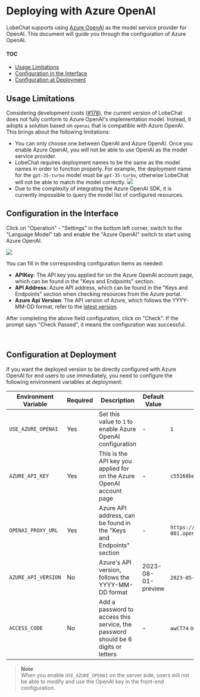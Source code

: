 # Deploying with Azure OpenAI

LobeChat supports using [Azure OpenAI][azure-openai-url] as the model service provider for OpenAI. This document will guide you through the configuration of Azure OpenAI.

#### TOC

- [Usage Limitations](#usage-limitations)
- [Configuration in the Interface](#configuration-in-the-interface)
- [Configuration at Deployment](#configuration-at-deployment)

## Usage Limitations

Considering development costs ([#178][rfc]), the current version of LobeChat does not fully conform to Azure OpenAI's implementation model. Instead, it adopts a solution based on `openai` that is compatible with Azure OpenAI. This brings about the following limitations:

- You can only choose one between OpenAI and Azure OpenAI. Once you enable Azure OpenAI, you will not be able to use OpenAI as the model service provider.
- LobeChat requires deployment names to be the same as the model names in order to function properly. For example, the deployment name for the `gpt-35-turbo` model must be `gpt-35-turbo`, otherwise LobeChat will not be able to match the model correctly.
  ![](https://github-production-user-asset-6210df.s3.amazonaws.com/28616219/267082091-d89d53d3-1c8c-40ca-ba15-0a9af2a79264.png)
- Due to the complexity of integrating the Azure OpenAI SDK, it is currently impossible to query the model list of configured resources.

## Configuration in the Interface

Click on "Operation" - "Settings" in the bottom left corner, switch to the "Language Model" tab and enable the "Azure OpenAI" switch to start using Azure OpenAI.

![](https://github-production-user-asset-6210df.s3.amazonaws.com/28616219/267083420-422a3714-627e-4bef-9fbc-141a2a8ca916.png)

You can fill in the corresponding configuration items as needed:

- **APIKey**: The API key you applied for on the Azure OpenAI account page, which can be found in the "Keys and Endpoints" section.
- **API Address**: Azure API address, which can be found in the "Keys and Endpoints" section when checking resources from the Azure portal.
- **Azure Api Version**: The API version of Azure, which follows the YYYY-MM-DD format, refer to the [latest version][azure-api-version-url].

After completing the above field configuration, click on "Check". If the prompt says "Check Passed", it means the configuration was successful.

<br/>

## Configuration at Deployment

If you want the deployed version to be directly configured with Azure OpenAI for end users to use immediately, you need to configure the following environment variables at deployment:

| Environment Variable | Required | Description                                                                       | Default Value      | Example                                                        |
| -------------------- | -------- | --------------------------------------------------------------------------------- | ------------------ | -------------------------------------------------------------- |
| `USE_AZURE_OPENAI`   | Yes      | Set this value to `1` to enable Azure OpenAI configuration                        | -                  | `1`                                                            |
| `AZURE_API_KEY`      | Yes      | This is the API key you applied for on the Azure OpenAI account page              | -                  | `c55168be3874490ef0565d9779ecd5a6`                             |
| `OPENAI_PROXY_URL`   | Yes      | Azure API address, can be found in the "Keys and Endpoints" section               | -                  | `https://docs-test-001.openai.azure.com`                       |
| `AZURE_API_VERSION`  | No       | Azure's API version, follows the YYYY-MM-DD format                                | 2023-08-01-preview | `2023-05-15`, refer to [latest version][azure-api-version-url] |
| `ACCESS_CODE`        | No       | Add a password to access this service, the password should be 6 digits or letters | -                  | `awCT74` or `e3@09!`                                           |

> **Note**\
> When you enable `USE_AZURE_OPENAI` on the server side, users will not be able to modify and use the OpenAI key in the front-end configuration.

[azure-api-version-url]: https://learn.microsoft.com/zh-cn/azure/ai-services/openai/reference#chat-completions
[azure-openai-url]: https://learn.microsoft.com/zh-cn/azure/ai-services/openai/concepts/models
[rfc]: https://github.com/lobehub/lobe-chat/discussions/178
